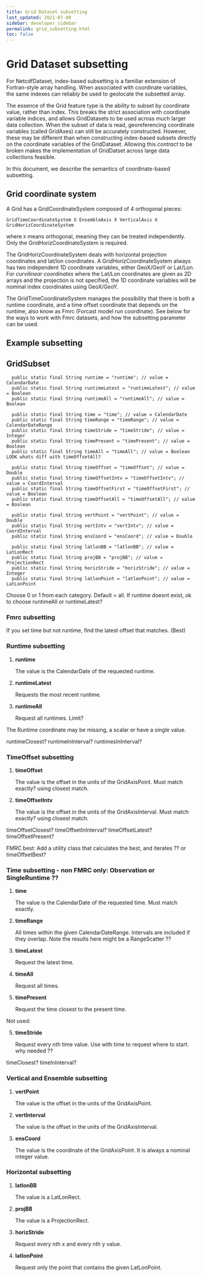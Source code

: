 ```yaml
---
title: Grid Dataset subsetting
last_updated: 2021-07-08
sidebar: developer_sidebar 
permalink: grid_subsetting.html
toc: false
---
```


# Grid Dataset subsetting

For NetcdfDataset, index-based subsetting is a familiar extension of Fortran-style array handling. 
When associated with coordinate variables, the same indexes can reliably be used to geolocate the subsetted
array.

The essence of the Grid feature type is the ability to subset by coordinate value, rather than index. This
breaks the strict association with coordinate variable indices, and allows GridDatasets to be used across 
much larger data collection. When the subset of data is read, georeferencing coordinate variables (called
GridAxes) can still be accurately constructed. However, these may be different than when constructing index-based 
subsets directly on the coordinate variables of the GridDataset. Allowing this _contract_ to be broken makes the
implementation of GridDatset across large data collections feasible.

In this document, we describe the semantics of coordinate-based subsetting.

## Grid coordinate system

A Grid has a GridCoordinateSystem composed of 4 orthogonal pieces:

`GridTimeCoordinateSystem X EnsembleAxis X VerticalAxis X GridHorizCoordinateSystem`

where `X` means orthogonal, meaning they can be treated independently. Only the GridHorizCoordinateSystem
is required.

The GridHorizCoordinateSystem deals with horizontal projection coordinates and lat/lon coordinates. A
GridHorizCoordinateSystem always has two independent 1D coordinate variables, either GeoX/GeoY or Lat/Lon.
For _curvilinear coordinates_ where the Lat/Lon coordinates are given as 2D arrays and the projection is not
specified, the 1D coordinate variables will be nominal index coordinates using GeoX/GeoY.

The GridTimeCoordinateSystem manages the possibility that there is both a runtime coordinate, and a time offset
coordinate that depends on the runtime, also know as Fmrc (Forcast model run coordinate). See below for the ways
to work with Fmrc datasets, and how the subsetting parameter can be used. 

## Example subsetting

## GridSubset

````
  public static final String runtime = "runtime"; // value = CalendarDate
  public static final String runtimeLatest = "runtimeLatest"; // value = Boolean
  public static final String runtimeAll = "runtimeAll"; // value = Boolean

  public static final String time = "time"; // value = CalendarDate
  public static final String timeRange = "timeRange"; // value = CalendarDateRange
  public static final String timeStride = "timeStride"; // value = Integer
  public static final String timePresent = "timePresent"; // value = Boolean
  public static final String timeAll = "timeAll"; // value = Boolean LOOK whats diff with timeOffsetAll?

  public static final String timeOffset = "timeOffset"; // value = Double
  public static final String timeOffsetIntv = "timeOffsetIntv"; // value = CoordInterval
  public static final String timeOffsetFirst = "timeOffsetFirst"; // value = Boolean
  public static final String timeOffsetAll = "timeOffsetAll"; // value = Boolean

  public static final String vertPoint = "vertPoint"; // value = Double
  public static final String vertIntv = "vertIntv"; // value = CoordInterval
  public static final String ensCoord = "ensCoord"; // value = Double

  public static final String latlonBB = "latlonBB"; // value = LatLonRect
  public static final String projBB = "projBB"; // value = ProjectionRect
  public static final String horizStride = "horizStride"; // value = Integer
  public static final String latlonPoint = "latlonPoint"; // value = LatLonPoint

````

Choose 0 or 1 from each category. Default = all.
If runtime doesnt exist, ok to choose runtimeAll or runtimeLatest?

### Fmrc subsetting

If you set time but not runtime, find the latest offset that matches. (Best)

### Runtime subsetting

1. **runtime**

    The value is the CalendarDate of the requested runtime.

2. **runtimeLatest**

    Requests the most recent runtime.

3. **runtimeAll**

    Request all runtimes. Limit?
    
The Runtime coordinate may be missing, a scalar or have a single value.

runtimeClosest? runtimeInInterval? runtimesInInterval?
    
### TimeOffset subsetting

1. **timeOffset**

    The value is the offset in the units of the GridAxisPoint. Must match exactly? using closest match.

2. **timeOffsetIntv**

    The value is the offset in the units of the GridAxisInterval. Must match exactly? using closest match.
    
timeOffsetClosest? timeOffsetInInterval?  timeOffsetLatest? timeOffsetPresent?

FMRC best: Add a utility class that calculates the best, and iterates ?? or timeOffsetBest?

### Time subsetting - non FMRC only: Observation or SingleRuntime ??

1. **time**

    The value is the CalendarDate of the requested time. Must match exactly.
    
2. **timeRange**

    All times within the given CalendarDateRange. Intervals are included if they overlap. Note the results here might be a RangeScatter ??

3. **timeLatest**

    Request the latest time.

4. **timeAll**

    Request all times.

5. **timePresent**

    Request the time closest to the present time.
    
Not used:
    
5. **timeStride**

    Request every nth time value. Use with time to request where to start. why needed ??
    
timeClosest? timeInInterval? 
       
### Vertical and Ensemble subsetting

1. **vertPoint**

    The value is the offset in the units of the GridAxisPoint.

2. **vertInterval**

    The value is the offset in the units of the GridAxisInterval. 

3. **ensCoord**

    The value is the coordinate of the GridAxisPoint. It is always a nominal integer value.
    
### Horizontal subsetting

1. **latlonBB**

    The value is a LatLonRect.
    
2. **projBB**

    The value is a ProjectionRect.    

3. **horizStride**

    Request every nth x and every nth y value.
    
4. **latlonPoint**

    Request only the point that contains the given LatLonPoint.
